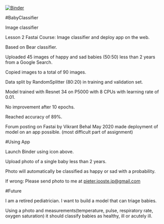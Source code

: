 [![Binder](https://mybinder.org/badge_logo.svg)](https://mybinder.org/v2/gh/pieterjooste/BabyMoodClassifier.git/main?urlpath=%2Fvoila%2Frender%2FBabyClassifier_v1.ipynb)

#BabyClassifier

Image classifier

Lesson 2 Fastai Course: Image classifier and deploy app on the web.

Based on Bear classifier.

Uploaded 45 images of happy and sad babies (50:50) less than 2 years from a Google Search.

Copied images to a total of 90 images.

Data split by RandomSplitter (80:20) in training and validation set.

Model trained with Resnet 34 on P5000 with 8 CPUs with learning rate of 0.01.

No improvement after 10 epochs.

Reached accuracy of 89%.

Forum posting on Fastai by Vikrant Behal May 2020 made deployment of model on an app possible. (most difficult part of assignment)

#Using App

Launch Binder using icon above.

Upload photo of a single baby less than 2 years.

Photo will automatically be classified as happy or sad with a probability.

If wrong: Please send photo to me at pieter.jooste.jp@gmail.com

#Future

I am a retired pediatrician. I want to build a model that can triage babies.

Using a photo and measurements(temperature, pulse, respiratory rate, oxygen saturation) it should classify babies as healthy, ill or acutely ill.
